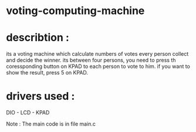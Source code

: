 # voting-computing-machine

# describtion :
its a voting machine which calculate numbers of votes every person collect and decide the winner.
its between four persons, you need to press th coressponding button on KPAD to each person to vote to him.
if you want to show the result, press 5 on KPAD.

# drivers used :
DIO - LCD - KPAD

Note :
The main code is in file main.c
